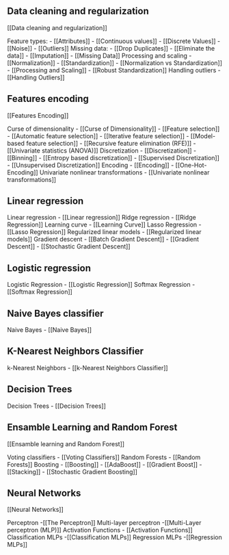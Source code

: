 
## Data cleaning and regularization

[[Data cleaning and regularization]]

Feature types:
	- [[Attributes]]
	- [[Continuous values]]
	- [[Discrete Values]]
	- [[Noise]]
	- [[Outliers]]
Missing data:
	- [[Drop Duplicates]]
	- [[Eliminate the data]]
	- [[Imputation]]
	- [[Missing Data]]
Processing and scaling
	- [[Normalization]]
	- [[Standardization]]
	- [[Normalization vs Standardization]]
	- [[Processing and Scaling]]
	- [[Robust Standardization]]
Handling outliers
	- [[Handling Outliers]]


## Features encoding

[[Features Encoding]]

Curse of dimensionality
	- [[Curse of Dimensionality]]
	- [[Feature selection]]
		- [[Automatic feature selection]]
		- [[Iterative feature selection]]
		- [[Model-based feature selection]]
		- [[Recursive feature elimination (RFE)]]
		- [[Univariate statistics (ANOVA)]]
Discretization
	- [[Discretization]]
	- [[Binning]]
	- [[Entropy based discretization]]
	- [[Supervised Discretization]]
	- [[Unsupervised Discretization]]
Encoding
	- [[Encoding]]
	- [[One-Hot-Encoding]]
Univariate nonlinear transformations
	- [[Univariate nonlinear transformations]]

## Linear regression

Linear regression
	- [[Linear regression]]
Ridge regression
	- [[Ridge Regression]]
Learning curve
	- [[Learning Curve]]
Lasso Regression
	- [[Lasso Regression]]
Regularized linear models
	- [[Regularized linear models]]
Gradient descent
	- [[Batch Gradient Descent]]
	- [[Gradient Descent]]
	- [[Stochastic Gradient Descent]]



## Logistic regression

Logistic Regression
	- [[Logistic Regression]]
Softmax Regression
	- [[Softmax Regression]]

## Naive Bayes classifier

Naive Bayes 
	- [[Naive Bayes]]

## K-Nearest Neighbors Classifier

k-Nearest Neighbors
	- [[k-Nearest Neighbors Classifier]]

## Decision Trees

Decision Trees
	- [[Decision Trees]]

## Ensamble Learning and Random Forest

[[Ensamble learning and Random Forest]]

Voting classifiers
	- [[Voting Classifiers]]
Random Forests
	- [[Random Forests]]
Boosting
	- [[Boosting]]
	- [[AdaBoost]]
	- [[Gradient Boost]]
	- [[Stacking]]
	- [[Stochastic Gradient Boosting]]

## Neural Networks

[[Neural Networks]]

Perceptron
	-[[The Perceptron]]
Multi-layer perceptron
	-[[Multi-Layer perceptron (MLP)]]
Activation Functions
	- [[Activation Functions]]
Classification MLPs
	-[[Classification MLPs]]
Regression MLPs
	-[[Regression MLPs]]
